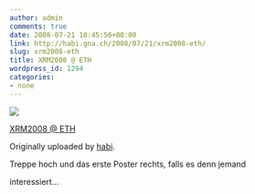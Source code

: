 ```yaml
---
author: admin
comments: true
date: 2008-07-21 10:45:56+00:00
link: http://habi.gna.ch/2008/07/21/xrm2008-eth/
slug: xrm2008-eth
title: XRM2008 @ ETH
wordpress_id: 1294
categories:
- none
---
```



 [![](http://farm4.static.flickr.com/3025/2688139197_e9604884a3_m.jpg)](http://www.flickr.com/photos/habi/2688139197/)
   

 
  [XRM2008 @ ETH](http://www.flickr.com/photos/habi/2688139197/)
    

  Originally uploaded by [habi](http://www.flickr.com/people/habi/).
 



Treppe hoch und das erste Poster rechts, falls es denn jemand  

interessiert...
  

